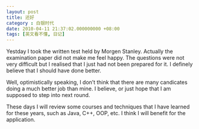```yaml
---
layout: post 
title: 还好 
category : 白银时代
date: 2010-04-11 21:37:02.000000000 +08:00
tags: [英文看不懂, 日记]
---
```


Yestday I took the written test held by Morgen Stanley. Actually the examination paper did not make me feel happy. The questions were not very difficult but I realised that I just had not been prepared for it. I definely believe that I should have done better.
  
Well, optimistically speaking, I don’t think that there are many candicates doing a much better job than mine. I believe, or just hope that I am supposed to step into next round.
  
These days I will review some courses and techniques that I have learned for these years, such as Java, C++, OOP, etc. I think I will benefit for the application.

